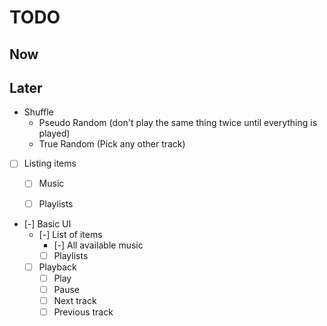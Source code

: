 # TODO

## Now

## Later

- Shuffle
    - Pseudo Random (don't play the same thing twice until everything is played)
    - True Random (Pick any other track)

- [ ] Listing items
    - [ ] Music
    - [ ] Playlists


- [-] Basic UI
    - [-] List of items
        - [-] All available music
        - [ ] Playlists
    - [ ] Playback
        - [ ] Play
        - [ ] Pause
        - [ ] Next track
        - [ ] Previous track
